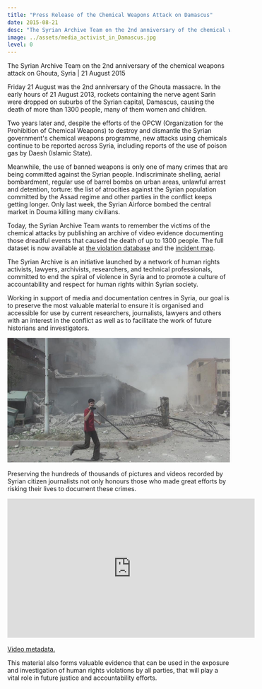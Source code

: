 ```yaml
---
title: "Press Release of the Chemical Weapons Attack on Damascus"
date: 2015-08-21
desc: "The Syrian Archive Team on the 2nd anniversary of the chemical weapons attack on Ghouta, Syria"
image: ../assets/media_activist_in_Damascus.jpg
level: 0
---
```

The Syrian Archive Team on the 2nd anniversary of the chemical weapons attack on Ghouta, Syria \| 21 August 2015

Friday 21 August was the 2nd anniversary of the Ghouta massacre. In the early hours of 21 August 2013, rockets containing the nerve agent Sarin were dropped on suburbs of the Syrian capital, Damascus, causing the death of more than 1300 people, many of them women and children.

Two years later and, despite the efforts of the OPCW (Organization for the Prohibition of Chemical Weapons) to destroy and dismantle the Syrian government's chemical weapons programme, new attacks using chemicals continue to be reported across Syria, including reports of the use of poison gas by Daesh (Islamic State).

Meanwhile, the use of banned weapons is only one of many crimes that are being committed against the Syrian people. Indiscriminate shelling, aerial bombardment, regular use of barrel bombs on urban areas, unlawful arrest and detention, torture: the list of atrocities against the Syrian population committed by the Assad regime and other parties in the conflict keeps getting longer. Only last week, the Syrian Airforce bombed the central market in Douma killing many civilians.

Today, the Syrian Archive Team wants to remember the victims of the chemical attacks by publishing an archive of video evidence documenting those dreadful events that caused the death of up to 1300 people. The full dataset is now available at [the violation database](https://syrianarchive.org/en/database) and the [incident map](https://syrianarchive.org/en/database/map).

The Syrian Archive is an initiative launched by a network of human rights activists, lawyers, archivists, researchers, and technical professionals, committed to end the spiral of violence in Syria and to promote a culture of accountability and respect for human rights within Syrian society.

Working in support of media and documentation centres in Syria, our goal is to preserve the most valuable material to ensure it is organised and accessible for use by current researchers, journalists, lawyers and others with an interest in the conflict as well as to facilitate the work of future historians and investigators.

![media\_activist\_in\_Damascus.jpg](../assets/media_activist_in_Damascus.jpg)

Preserving the hundreds of thousands of pictures and videos recorded by Syrian citizen journalists not only honours those who made great efforts by risking their lives to document these crimes.

<iframe width="560" height="315" src="https://www.youtube.com/embed/y6CZtF6pGvQ" frameborder="0" allowfullscreen>
</iframe>

[Video metadata.](https://syrianarchive.org/en/database?term=ccef0219&type_of_violation=Use_of_illegal_weapons&unit=ccef0219)

This material also forms valuable evidence that can be used in the exposure and investigation of human rights violations by all parties, that will play a vital role in future justice and accountability efforts.
